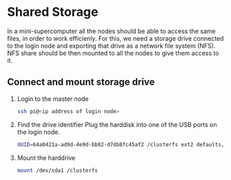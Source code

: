 # Shared Storage

In a mini-supercomputer all the nodes should be able to access the same files, in order to work efficienly. For this, we need a storage drive connected to the login node and exporting that drive as a network file system (NFS). NFS share should be then mounted to all the nodes to give them access to it.

## Connect and mount storage drive

1. Login to the master node
   ```bash
   ssh pi@<ip address of login node>
   ```

2. Find the drive identifier
   Plug the harddisk into one of the USB ports on the login node.
   
   ```bash
   UUID=64a0421a-ad9d-4e9d-bb82-d7db8fc45af2 /clusterfs ext2 defaults,nofail 0 0
   ```

3. Mount the harddrive
   ```bash
   mount /dev/sda1 /clusterfs
   ```